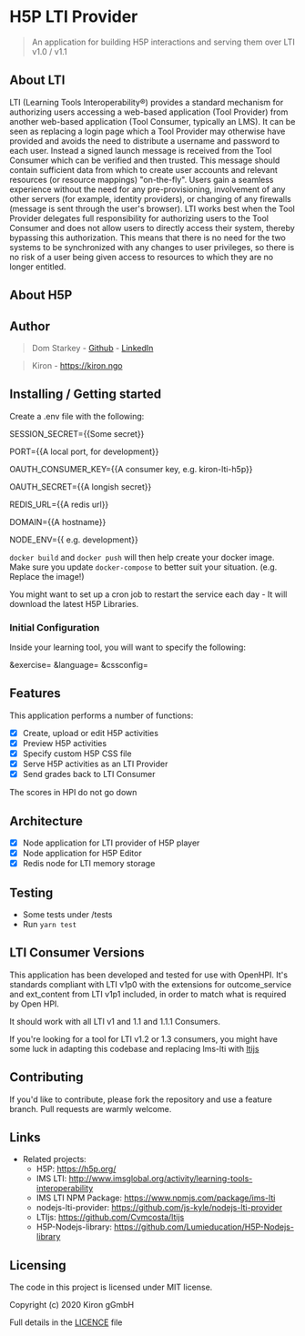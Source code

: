 # H5P LTI Provider

> An application for building H5P interactions and serving them over LTI v1.0 / v1.1

## About LTI

LTI (Learning Tools Interoperability®) provides a standard mechanism for authorizing users accessing a web-based application (Tool Provider) from another web-based application (Tool Consumer, typically an LMS). It can be seen as replacing a login page which a Tool Provider may otherwise have provided and avoids the need to distribute a username and password to each user. Instead a signed launch message is received from the Tool Consumer which can be verified and then trusted. This message should contain sufficient data from which to create user accounts and relevant resources (or resource mappings) "on-the-fly". Users gain a seamless experience without the need for any pre-provisioning, involvement of any other servers (for example, identity providers), or changing of any firewalls (message is sent through the user's browser). LTI works best when the Tool Provider delegates full responsibility for authorizing users to the Tool Consumer and does not allow users to directly access their system, thereby bypassing this authorization. This means that there is no need for the two systems to be synchronized with any changes to user privileges, so there is no risk of a user being given access to resources to which they are no longer entitled.

## About H5P

## Author

> Dom Starkey - [Github](https://github.com/domstarkey) - [LinkedIn](https://www.linkedin.com/in/dom-starkey/)

> Kiron - https://kiron.ngo

## Installing / Getting started

Create a .env file with the following:

SESSION_SECRET={{Some secret}}

PORT={{A local port, for development}}

OAUTH_CONSUMER_KEY={{A consumer key, e.g. kiron-lti-h5p}}

OAUTH_SECRET={{A longish secret}}

REDIS_URL={{A redis url}}

DOMAIN={{A hostname}}

NODE_ENV={{ e.g. development}}

`docker build` and `docker push` will then help create your docker image.
Make sure you update `docker-compose` to better suit your situation. (e.g. Replace the image!)

You might want to set up a cron job to restart the service each day - It will download the latest H5P Libraries.


### Initial Configuration

Inside your learning tool, you will want to specify the following:

&exercise=
&language=
&cssconfig=

## Features

This application performs a number of functions:

- [x] Create, upload or edit H5P activities
- [x] Preview H5P activities
- [x] Specify custom H5P CSS file
- [x] Serve H5P activities as an LTI Provider
- [x] Send grades back to LTI Consumer

The scores in HPI do not go down

## Architecture

- [x] Node application for LTI provider of H5P player
- [x] Node application for H5P Editor
- [x] Redis node for LTI memory storage

## Testing

 - Some tests under /tests
 - Run `yarn test`

## LTI Consumer Versions

This application has been developed and tested for use with OpenHPI. It's standards compliant with LTI v1p0 with the extensions for outcome_service and ext_content from LTI v1p1 included, in order to match what is required by Open HPI.

It should work with all LTI v1 and 1.1 and 1.1.1 Consumers.

If you're looking for a tool for LTI v1.2 or 1.3 consumers, you might have some luck in adapting this codebase and replacing lms-lti with [ltijs](https://www.npmjs.com/package/ltijs)

## Contributing

If you'd like to contribute, please fork the repository and use a feature
branch. Pull requests are warmly welcome.

## Links

- Related projects:
  - H5P: https://h5p.org/
  - IMS LTI: http://www.imsglobal.org/activity/learning-tools-interoperability
  - IMS LTI NPM Package: https://www.npmjs.com/package/ims-lti
  - nodejs-lti-provider: https://github.com/js-kyle/nodejs-lti-provider
  - LTIjs: https://github.com/Cvmcosta/ltijs
  - H5P-Nodejs-library: https://github.com/Lumieducation/H5P-Nodejs-library

## Licensing

The code in this project is licensed under MIT license.

Copyright (c) 2020 Kiron gGmbH

Full details in the [LICENCE](./LICENCE) file
